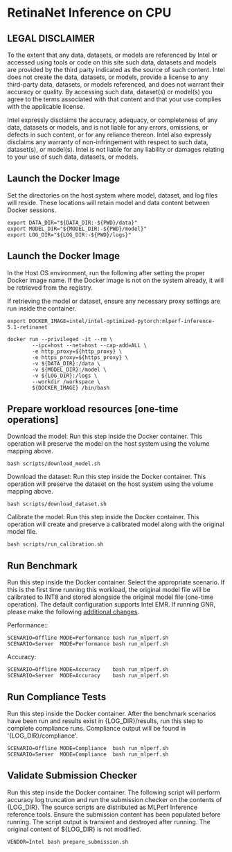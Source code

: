 # RetinaNet Inference on CPU

## LEGAL DISCLAIMER
To the extent that any data, datasets, or models are referenced by Intel or accessed using tools or code on this site such data, datasets and models are provided by the third party indicated as the source of such content. Intel does not create the data, datasets, or models, provide a license to any third-party data, datasets, or models referenced, and does not warrant their accuracy or quality. By accessing such data, dataset(s) or model(s) you agree to the terms associated with that content and that your use complies with the applicable license. 

Intel expressly disclaims the accuracy, adequacy, or completeness of any data, datasets or models, and is not liable for any errors, omissions, or defects in such content, or for any reliance thereon. Intel also expressly disclaims any warranty of non-infringement with respect to such data, dataset(s), or model(s). Intel is not liable for any liability or damages relating to your use of such data, datasets, or models. 

## Launch the Docker Image
Set the directories on the host system where model, dataset, and log files will reside. These locations will retain model and data content between Docker sessions.
```
export DATA_DIR="${DATA_DIR:-${PWD}/data}"
export MODEL_DIR="${MODEL_DIR:-${PWD}/model}"
export LOG_DIR="${LOG_DIR:-${PWD}/logs}"
```

## Launch the Docker Image
In the Host OS environment, run the following after setting the proper Docker image name. If the Docker image is not on the system already, it will be retrieved from the registry.

If retrieving the model or dataset, ensure any necessary proxy settings are run inside the container.
```
export DOCKER_IMAGE=intel/intel-optimized-pytorch:mlperf-inference-5.1-retinanet

docker run --privileged -it --rm \
        --ipc=host --net=host --cap-add=ALL \
        -e http_proxy=${http_proxy} \
        -e https_proxy=${https_proxy} \
        -v ${DATA_DIR}:/data \
        -v ${MODEL_DIR}:/model \
        -v ${LOG_DIR}:/logs \
        --workdir /workspace \
        ${DOCKER_IMAGE} /bin/bash
```

## Prepare workload resources [one-time operations]
Download the model: Run this step inside the Docker container.  This operation will preserve the model on the host system using the volume mapping above.
```
bash scripts/download_model.sh
```
Download the dataset: Run this step inside the Docker container.  This operation will preserve the dataset on the host system using the volume mapping above.
```
bash scripts/download_dataset.sh
```
Calibrate the model: Run this step inside the Docker container.  This operation will create and preserve a calibrated model along with the original model file.
```
bash scripts/run_calibration.sh
```

## Run Benchmark
Run this step inside the Docker container.  Select the appropriate scenario.  If this is the first time running this workload, the original model file will be calibrated to INT8 and stored alongside the original model file (one-time operation).  The default configuration supports Intel EMR.  If running GNR, please make the following [additional changes](GNR.md).

Performance::
```
SCENARIO=Offline MODE=Performance bash run_mlperf.sh
SCENARIO=Server  MODE=Performance bash run_mlperf.sh
```
Accuracy:
```
SCENARIO=Offline MODE=Accuracy    bash run_mlperf.sh
SCENARIO=Server  MODE=Accuracy    bash run_mlperf.sh
```

## Run Compliance Tests
Run this step inside the Docker container.  After the benchmark scenarios have been run and results exist in {LOG_DIR}/results, run this step to complete compliance runs. Compliance output will be found in '{LOG_DIR}/compliance'.
```
SCENARIO=Offline MODE=Compliance  bash run_mlperf.sh
SCENARIO=Server  MODE=Compliance  bash run_mlperf.sh
```

## Validate Submission Checker
Run this step inside the Docker container.  The following script will perform accuracy log truncation and run the submission checker on the contents of {LOG_DIR}. The source scripts are distributed as MLPerf Inference reference tools. Ensure the submission content has been populated before running.  The script output is transient and destroyed after running.  The original content of ${LOG_DIR} is not modified.
```
VENDOR=Intel bash prepare_submission.sh
```
